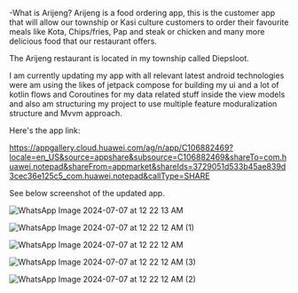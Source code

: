 -What is Arijeng? 
Arijeng is a food ordering app, this is the customer app that will allow our township or Kasi culture customers to order their favourite meals like Kota, Chips/fries, Pap and steak or chicken and many more delicious food that our restaurant offers.

The Arijeng restaurant is located in my township called Diepsloot.

I am currently updating my app with all relevant latest android technologies were am using the likes of jetpack compose for building my ui and a lot of kotlin flows and Coroutines for my data related stuff inside the view models and also am structuring my project to use multiple feature moduralization structure and Mvvm approach. 

Here's the app link:

https://appgallery.cloud.huawei.com/ag/n/app/C106882469?locale=en_US&source=appshare&subsource=C106882469&shareTo=com.huawei.notepad&shareFrom=appmarket&shareIds=3729051d533b45ae839d3cec36e125c5_com.huawei.notepad&callType=SHARE


See below screenshot of the updated app.


![WhatsApp Image 2024-07-07 at 12 22 13 AM](https://github.com/213147765bennette/2024ArijengAndroid/assets/36039222/68ac944a-f931-4a1c-9d42-32bc014556cd)

![WhatsApp Image 2024-07-07 at 12 22 12 AM (1)](https://github.com/213147765bennette/2024ArijengAndroid/assets/36039222/999e32a7-44f6-41de-9613-730d2cd84a4c)

![WhatsApp Image 2024-07-07 at 12 22 12 AM](https://github.com/213147765bennette/2024ArijengAndroid/assets/36039222/550441a9-befa-405e-97ba-427df0abb99a)

![WhatsApp Image 2024-07-07 at 12 22 12 AM (3)](https://github.com/213147765bennette/2024ArijengAndroid/assets/36039222/a448ff0c-d604-44c8-aa36-9e51408a9357)

![WhatsApp Image 2024-07-07 at 12 22 12 AM (2)](https://github.com/213147765bennette/2024ArijengAndroid/assets/36039222/7eb88cd7-8339-4f76-967c-0273abe936bd)






